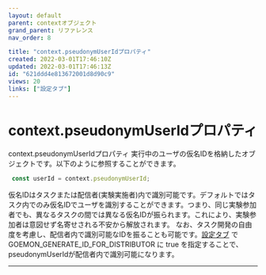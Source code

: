 ```yaml
---
layout: default
parent: contextオブジェクト
grand_parent: リファレンス
nav_order: 8

title: "context.pseudonymUserIdプロパティ"
created: 2022-03-01T17:46:10Z
updated: 2022-03-01T17:46:13Z
id: "621ddd4e813672001d8d90c9"
views: 20
links: ["設定タブ"]
---
```


# context.pseudonymUserIdプロパティ

context.pseudonymUserIdプロパティ
実行中のユーザの仮名IDを格納したオブジェクトです。以下のように参照することができます。

```JavaScript
 const userId = context.pseudonymUserId;

```
仮名IDはタスクまたは配信者(実験実施者)内で識別可能です。デフォルトではタスク内でのみ仮名IDでユーザを識別することができます。つまり、同じ実験参加者でも、異なるタスクの間では異なる仮名IDが振られます。これにより、実験参加者は意図せず名寄せされる不安から解放されます。
なお、タスク開発の自由度を考慮し、配信者内で識別可能なIDを振ることも可能です。[設定タブ](設定タブ/) で GOEMON_GENERATE_ID_FOR_DISTRIBUTOR に true を指定することで、pseudonymUserIdが配信者内で識別可能になります。

---
